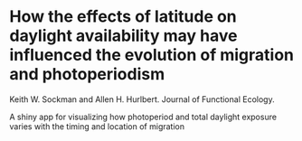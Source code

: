 # How the effects of latitude on daylight availability may have influenced the evolution of migration and photoperiodism

Keith W. Sockman and Allen H. Hurlbert. Journal of Functional Ecology.

A shiny app for visualizing how photoperiod and total daylight exposure varies with the timing and location of migration
